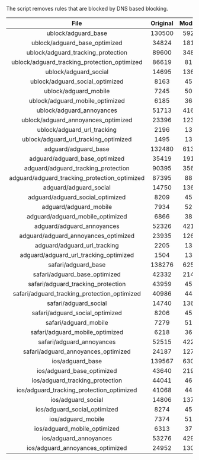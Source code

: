 The script removes rules that are blocked by DNS based blocking.


| File | Original | Modified |
|:----:|:-----:|:-----:|
| ublock/adguard_base | 130500 | 59265 |
| ublock/adguard_base_optimized | 34824 | 18120 |
| ublock/adguard_tracking_protection | 89600 | 34871 |
| ublock/adguard_tracking_protection_optimized | 86619 | 8108 |
| ublock/adguard_social | 14695 | 13632 |
| ublock/adguard_social_optimized | 8163 | 4530 |
| ublock/adguard_mobile | 7245 | 5099 |
| ublock/adguard_mobile_optimized | 6185 | 3643 |
| ublock/adguard_annoyances | 51713 | 41639 |
| ublock/adguard_annoyances_optimized | 23396 | 12353 |
| ublock/adguard_url_tracking | 2196 | 1337 |
| ublock/adguard_url_tracking_optimized | 1495 | 1334 |
| adguard/adguard_base | 132480 | 61306 |
| adguard/adguard_base_optimized | 35419 | 19151 |
| adguard/adguard_tracking_protection | 90395 | 35608 |
| adguard/adguard_tracking_protection_optimized | 87395 | 8829 |
| adguard/adguard_social | 14750 | 13692 |
| adguard/adguard_social_optimized | 8209 | 4576 |
| adguard/adguard_mobile | 7934 | 5280 |
| adguard/adguard_mobile_optimized | 6866 | 3817 |
| adguard/adguard_annoyances | 52326 | 42173 |
| adguard/adguard_annoyances_optimized | 23935 | 12644 |
| adguard/adguard_url_tracking | 2205 | 1345 |
| adguard/adguard_url_tracking_optimized | 1504 | 1342 |
| safari/adguard_base | 138276 | 62544 |
| safari/adguard_base_optimized | 42332 | 21422 |
| safari/adguard_tracking_protection | 43959 | 4592 |
| safari/adguard_tracking_protection_optimized | 40986 | 4443 |
| safari/adguard_social | 14740 | 13676 |
| safari/adguard_social_optimized | 8206 | 4563 |
| safari/adguard_mobile | 7279 | 5138 |
| safari/adguard_mobile_optimized | 6218 | 3676 |
| safari/adguard_annoyances | 52515 | 42282 |
| safari/adguard_annoyances_optimized | 24187 | 12727 |
| ios/adguard_base | 139567 | 63052 |
| ios/adguard_base_optimized | 43640 | 21927 |
| ios/adguard_tracking_protection | 44041 | 4600 |
| ios/adguard_tracking_protection_optimized | 41068 | 4451 |
| ios/adguard_social | 14806 | 13715 |
| ios/adguard_social_optimized | 8274 | 4584 |
| ios/adguard_mobile | 7374 | 5182 |
| ios/adguard_mobile_optimized | 6313 | 3717 |
| ios/adguard_annoyances | 53276 | 42934 |
| ios/adguard_annoyances_optimized | 24952 | 13046 |